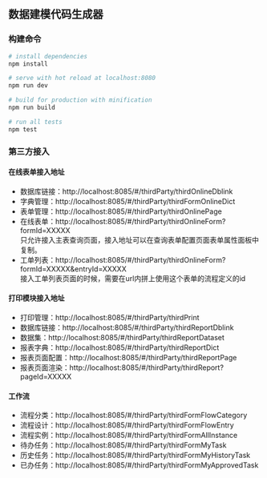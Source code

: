 ## 数据建模代码生成器
### 构建命令
``` bash
# install dependencies
npm install

# serve with hot reload at localhost:8080
npm run dev

# build for production with minification
npm run build

# run all tests
npm test
```

### 第三方接入
#### 在线表单接入地址
- 数据库链接：http://localhost:8085/#/thirdParty/thirdOnlineDblink   
- 字典管理：http://localhost:8085/#/thirdParty/thirdFormOnlineDict   
- 表单管理：http://localhost:8085/#/thirdParty/thirdOnlinePage   
- 在线表单：http://localhost:8085/#/thirdParty/thirdOnlineForm?formId=XXXXX   
  只允许接入主表查询页面，接入地址可以在查询表单配置页面表单属性面板中复制。   
- 工单列表：http://localhost:8085/#/thirdParty/thirdOnlineForm?formId=XXXXX&entryId=XXXXX   
  接入工单列表页面的时候，需要在url内拼上使用这个表单的流程定义的id
#### 打印模块接入地址
- 打印管理：http://localhost:8085/#/thirdParty/thirdPrint
- 数据库链接：http://localhost:8085/#/thirdParty/thirdReportDblink
- 数据集：http://localhost:8085/#/thirdParty/thirdReportDataset
- 报表字典：http://localhost:8085/#/thirdParty/thirdReportDict
- 报表页面配置：http://localhost:8085/#/thirdParty/thirdReportPage
- 报表页面渲染：http://localhost:8085/#/thirdParty/thirdReport?pageId=XXXXX
#### 工作流
- 流程分类：http://localhost:8085/#/thirdParty/thirdFormFlowCategory
- 流程设计：http://localhost:8085/#/thirdParty/thirdFormFlowEntry
- 流程实例：http://localhost:8085/#/thirdParty/thirdFormAllInstance
- 待办任务：http://localhost:8085/#/thirdParty/thirdFormMyTask
- 历史任务：http://localhost:8085/#/thirdParty/thirdFormMyHistoryTask
- 已办任务：http://localhost:8085/#/thirdParty/thirdFormMyApprovedTask